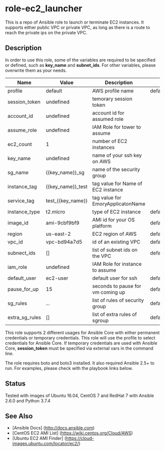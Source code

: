 # role-ec2_launcher

This is a repo of Ansible role to launch or terminate EC2 instances. It supports either public VPC or private VPC, as long as there is a route to reach the private ips on the private VPC.

## Description

In order to use this role, some of the variables are required to be specified or defined, such as **key_name** and **subnet_ids**. For other variables, please overwrite them as your needs.

| Name                         | Value                | Description                        | File              |
| ---                          | ---                  | ---                                | ---               |
| profile                      | default              | AWS profile name                   | defaults/main.yml |
| session_token                | undefined            | temorary session token             |                   |
| account_id                   | undefined            | account id for assumed role        |                   |
| assume_role                  | undefined            | IAM Role for tower to assume       |                   |
| ec2_count                    | 1                    | number of EC2 instances            |                   |
| key_name                     | undefined            | name of your ssh key on AWS        |                   |
| sg_name                      | {{key_name}}_sg      | name of the security group         |                   |
| instance_tag                 | {{key_name}}_test    | tag value for Name of EC2 instance |                   |
| service_tag                  | test_{{key_name}}    | tag value for EmoryApplicatonName  |                   |
| instance_type                | t2.micro             | type of EC2 instance               | defaults/main.yml |
| image_id                     | ami-9cbf9bf9         | AMI id for your OS platform        | defaults/main.yml |
| region                       | us-east-2            | EC2 region of AWS                  | defaults/main.yml |
| vpc_id                       | vpc-bd94a7d5         | id of an existing VPC              | defaults/main.yml |
| subnect_ids                  | []                   | list of subnet ids on the VPC      | defaults/main.yml |
| iam_role                     | undefined            | IAM Role for instance to assume    |                   |
| default_user                 | ec2-user             | default user for ssh               | defaults/main.yml |
| pause_for_up                 | 15                   | seconds to pause for vm coming up  | defaults/main.yml |
| sg_rules                     | ...                  | list of rules of security group    | defaults/main.yml |
| extra_sg_rules               | []                   | list of extra rules of sgroup      | defaults/main.yml |

This role supports 2 different usages for Ansible Core with either permanent credentials or temporary credentials. This role will use the profile to select credentials for Ansible Core. If temporary credentials are used with Ansible Core, **session_token** must be specified via external vars in the command line.

The role requires boto and boto3 installed. It also required Ansible 2.5+ to run. For examples, please check with the playbook links below.

## Status

Tested with images of Ubuntu 16.04, CentOS 7 and RedHat 7 with Ansible 2.6.0 and Python 3.7.4

## See Also
* [Ansible Docs] (http://docs.ansible.com)
* [CentOS EC2 AMI List] (https://wiki.centos.org/Cloud/AWS)
* [Ubuntu EC2 AMI Finder] (https://cloud-images.ubuntu.com/locator/ec2/)
